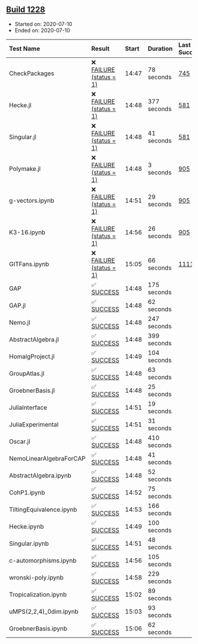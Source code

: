 ## [Build 1228](https://oscarci.mathematik.uni-kl.de/job/oscar-julia-1.4/1228/)

* Started on: 2020-07-10
* Ended on: 2020-07-10

| Test Name    | Result | Start | Duration | Last Success | First Failure |
|:-------------|:-------|:------|:---------|:-------------|:--------------|
| CheckPackages | ❌ [FAILURE (status = 1)](https://oscarci.mathematik.uni-kl.de/job/oscar-julia-1.4/1228/artifact/logs/build-1228/CheckPackages.log) | 14:47 | 78 seconds | [745](https://oscarci.mathematik.uni-kl.de/job/oscar-julia-1.4/745/) | [746](https://oscarci.mathematik.uni-kl.de/job/oscar-julia-1.4/746/) |
| Hecke.jl | ❌ [FAILURE (status = 1)](https://oscarci.mathematik.uni-kl.de/job/oscar-julia-1.4/1228/artifact/logs/build-1228/Hecke.jl.log) | 14:48 | 377 seconds | [581](https://oscarci.mathematik.uni-kl.de/job/oscar-julia-1.4/581/) | [582](https://oscarci.mathematik.uni-kl.de/job/oscar-julia-1.4/582/) |
| Singular.jl | ❌ [FAILURE (status = 1)](https://oscarci.mathematik.uni-kl.de/job/oscar-julia-1.4/1228/artifact/logs/build-1228/Singular.jl.log) | 14:48 | 41 seconds | [581](https://oscarci.mathematik.uni-kl.de/job/oscar-julia-1.4/581/) | [582](https://oscarci.mathematik.uni-kl.de/job/oscar-julia-1.4/582/) |
| Polymake.jl | ❌ [FAILURE (status = 1)](https://oscarci.mathematik.uni-kl.de/job/oscar-julia-1.4/1228/artifact/logs/build-1228/Polymake.jl.log) | 14:48 | 3 seconds | [905](https://oscarci.mathematik.uni-kl.de/job/oscar-julia-1.4/905/) | [907](https://oscarci.mathematik.uni-kl.de/job/oscar-julia-1.4/907/) |
| g-vectors.ipynb | ❌ [FAILURE (status = 1)](https://oscarci.mathematik.uni-kl.de/job/oscar-julia-1.4/1228/artifact/logs/build-1228/g-vectors.ipynb.log) | 14:51 | 29 seconds | [905](https://oscarci.mathematik.uni-kl.de/job/oscar-julia-1.4/905/) | [907](https://oscarci.mathematik.uni-kl.de/job/oscar-julia-1.4/907/) |
| K3-16.ipynb | ❌ [FAILURE (status = 1)](https://oscarci.mathematik.uni-kl.de/job/oscar-julia-1.4/1228/artifact/logs/build-1228/K3-16.ipynb.log) | 14:56 | 26 seconds | [905](https://oscarci.mathematik.uni-kl.de/job/oscar-julia-1.4/905/) | [907](https://oscarci.mathematik.uni-kl.de/job/oscar-julia-1.4/907/) |
| GITFans.ipynb | ❌ [FAILURE (status = 1)](https://oscarci.mathematik.uni-kl.de/job/oscar-julia-1.4/1228/artifact/logs/build-1228/GITFans.ipynb.log) | 15:05 | 66 seconds | [1111](https://oscarci.mathematik.uni-kl.de/job/oscar-julia-1.4/1111/) | [1112](https://oscarci.mathematik.uni-kl.de/job/oscar-julia-1.4/1112/) |
| GAP | ✅ [SUCCESS](https://oscarci.mathematik.uni-kl.de/job/oscar-julia-1.4/1228/artifact/logs/build-1228/GAP.log) | 14:48 | 175 seconds |  |  |
| GAP.jl | ✅ [SUCCESS](https://oscarci.mathematik.uni-kl.de/job/oscar-julia-1.4/1228/artifact/logs/build-1228/GAP.jl.log) | 14:48 | 62 seconds |  |  |
| Nemo.jl | ✅ [SUCCESS](https://oscarci.mathematik.uni-kl.de/job/oscar-julia-1.4/1228/artifact/logs/build-1228/Nemo.jl.log) | 14:48 | 247 seconds |  |  |
| AbstractAlgebra.jl | ✅ [SUCCESS](https://oscarci.mathematik.uni-kl.de/job/oscar-julia-1.4/1228/artifact/logs/build-1228/AbstractAlgebra.jl.log) | 14:48 | 399 seconds |  |  |
| HomalgProject.jl | ✅ [SUCCESS](https://oscarci.mathematik.uni-kl.de/job/oscar-julia-1.4/1228/artifact/logs/build-1228/HomalgProject.jl.log) | 14:49 | 104 seconds |  |  |
| GroupAtlas.jl | ✅ [SUCCESS](https://oscarci.mathematik.uni-kl.de/job/oscar-julia-1.4/1228/artifact/logs/build-1228/GroupAtlas.jl.log) | 14:48 | 63 seconds |  |  |
| GroebnerBasis.jl | ✅ [SUCCESS](https://oscarci.mathematik.uni-kl.de/job/oscar-julia-1.4/1228/artifact/logs/build-1228/GroebnerBasis.jl.log) | 14:48 | 25 seconds |  |  |
| JuliaInterface | ✅ [SUCCESS](https://oscarci.mathematik.uni-kl.de/job/oscar-julia-1.4/1228/artifact/logs/build-1228/JuliaInterface.log) | 14:51 | 19 seconds |  |  |
| JuliaExperimental | ✅ [SUCCESS](https://oscarci.mathematik.uni-kl.de/job/oscar-julia-1.4/1228/artifact/logs/build-1228/JuliaExperimental.log) | 14:51 | 31 seconds |  |  |
| Oscar.jl | ✅ [SUCCESS](https://oscarci.mathematik.uni-kl.de/job/oscar-julia-1.4/1228/artifact/logs/build-1228/Oscar.jl.log) | 14:48 | 410 seconds |  |  |
| NemoLinearAlgebraForCAP | ✅ [SUCCESS](https://oscarci.mathematik.uni-kl.de/job/oscar-julia-1.4/1228/artifact/logs/build-1228/NemoLinearAlgebraForCAP.log) | 14:48 | 41 seconds |  |  |
| AbstractAlgebra.ipynb | ✅ [SUCCESS](https://oscarci.mathematik.uni-kl.de/job/oscar-julia-1.4/1228/artifact/logs/build-1228/AbstractAlgebra.ipynb.log) | 14:48 | 52 seconds |  |  |
| CohP1.ipynb | ✅ [SUCCESS](https://oscarci.mathematik.uni-kl.de/job/oscar-julia-1.4/1228/artifact/logs/build-1228/CohP1.ipynb.log) | 14:52 | 75 seconds |  |  |
| TiltingEquivalence.ipynb | ✅ [SUCCESS](https://oscarci.mathematik.uni-kl.de/job/oscar-julia-1.4/1228/artifact/logs/build-1228/TiltingEquivalence.ipynb.log) | 14:53 | 166 seconds |  |  |
| Hecke.ipynb | ✅ [SUCCESS](https://oscarci.mathematik.uni-kl.de/job/oscar-julia-1.4/1228/artifact/logs/build-1228/Hecke.ipynb.log) | 14:49 | 100 seconds |  |  |
| Singular.ipynb | ✅ [SUCCESS](https://oscarci.mathematik.uni-kl.de/job/oscar-julia-1.4/1228/artifact/logs/build-1228/Singular.ipynb.log) | 14:51 | 48 seconds |  |  |
| c-automorphisms.ipynb | ✅ [SUCCESS](https://oscarci.mathematik.uni-kl.de/job/oscar-julia-1.4/1228/artifact/logs/build-1228/c-automorphisms.ipynb.log) | 14:56 | 105 seconds |  |  |
| wronski-poly.ipynb | ✅ [SUCCESS](https://oscarci.mathematik.uni-kl.de/job/oscar-julia-1.4/1228/artifact/logs/build-1228/wronski-poly.ipynb.log) | 14:58 | 229 seconds |  |  |
| Tropicalization.ipynb | ✅ [SUCCESS](https://oscarci.mathematik.uni-kl.de/job/oscar-julia-1.4/1228/artifact/logs/build-1228/Tropicalization.ipynb.log) | 15:02 | 89 seconds |  |  |
| uMPS(2,2,4)_0dim.ipynb | ✅ [SUCCESS](https://oscarci.mathematik.uni-kl.de/job/oscar-julia-1.4/1228/artifact/logs/build-1228/uMPS-2-2-4-_0dim.ipynb.log) | 15:03 | 93 seconds |  |  |
| GroebnerBasis.ipynb | ✅ [SUCCESS](https://oscarci.mathematik.uni-kl.de/job/oscar-julia-1.4/1228/artifact/logs/build-1228/GroebnerBasis.ipynb.log) | 15:06 | 62 seconds |  |  |
